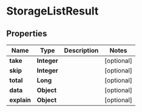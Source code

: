 

# StorageListResult


## Properties

| Name | Type | Description | Notes |
|------------ | ------------- | ------------- | -------------|
|**take** | **Integer** |  |  [optional] |
|**skip** | **Integer** |  |  [optional] |
|**total** | **Long** |  |  [optional] |
|**data** | **Object** |  |  [optional] |
|**explain** | **Object** |  |  [optional] |



